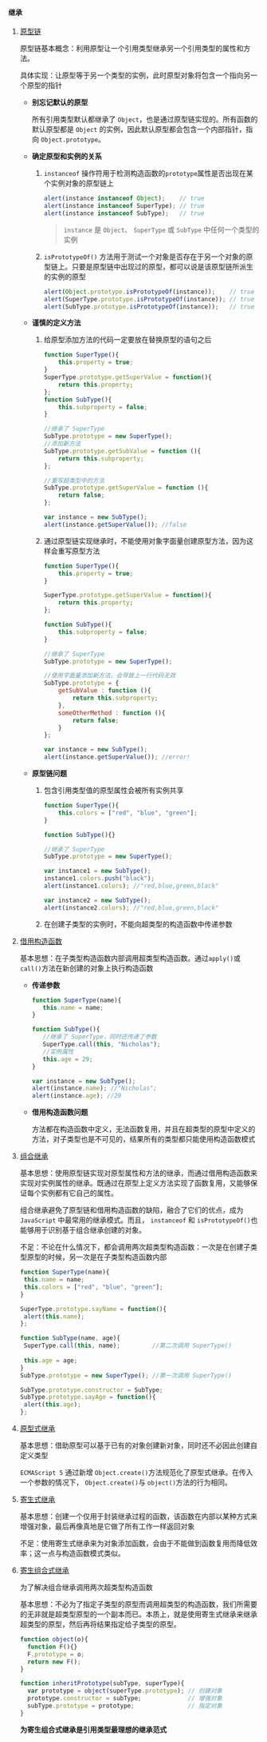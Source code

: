 #### 继承

1. [原型链](https://github.com/YihooZero/javascript-summary/blob/main/objectOriented/03inheritance/01PrototypeChaining.js)

   原型链基本概念：利用原型让一个引用类型继承另一个引用类型的属性和方法。

   具体实现：让原型等于另一个类型的实例，此时原型对象将包含一个指向另一个原型的指针

   - **别忘记默认的原型**

     所有引用类型默认都继承了 `Object`，也是通过原型链实现的。所有函数的默认原型都是 `Object` 的实例，因此默认原型都会包含一个内部指针，指向 `Object.prototype`。

   - **确定原型和实例的关系**

     1. `instanceof` 操作符用于检测构造函数的`prototype`属性是否出现在某个实例对象的原型链上

        ```javascript
        alert(instance instanceof Object);    // true
        alert(instance instanceof SuperType); // true
        alert(instance instanceof SubType);   // true
        ```

        > `instance` 是 `Object`、 `SuperType` 或 `SubType` 中任何一个类型的实例  

     2. `isPrototypeOf()` 方法用于测试一个对象是否存在于另一个对象的原型链上。只要是原型链中出现过的原型，都可以说是该原型链所派生的实例的原型

        ```javascript
        alert(Object.prototype.isPrototypeOf(instance));    // true
        alert(SuperType.prototype.isPrototypeOf(instance)); // true
        alert(SubType.prototype.isPrototypeOf(instance));   // true
        ```

   - **谨慎的定义方法**

     1. 给原型添加方法的代码一定要放在替换原型的语句之后
     
        ```javascript
        function SuperType(){
        	this.property = true;
        }
        SuperType.prototype.getSuperValue = function(){
        	return this.property;
        };
        function SubType(){
        	this.subproperty = false;
        }
        
        //继承了 SuperType
        SubType.prototype = new SuperType();
        //添加新方法
        SubType.prototype.getSubValue = function (){
        	return this.subproperty;
        };
        
        //重写超类型中的方法
        SubType.prototype.getSuperValue = function (){
        	return false;
        };
        
        var instance = new SubType();
        alert(instance.getSuperValue()); //false
        ```
     
     2. 通过原型链实现继承时，不能使用对象字面量创建原型方法，因为这样会重写原型方法
     
        ```javascript
        function SuperType(){
        	this.property = true;
        }
        
        SuperType.prototype.getSuperValue = function(){
        	return this.property;
        };
        
        function SubType(){
        	this.subproperty = false;
        }
        
        //继承了 SuperType
        SubType.prototype = new SuperType();
        
        //使用字面量添加新方法，会导致上一行代码无效
        SubType.prototype = {
        	getSubValue : function (){
        		return this.subproperty;
        	},
        	someOtherMethod : function (){
        		return false;
        	}
        };
        
        var instance = new SubType();
        alert(instance.getSuperValue()); //error!
        ```
     
   - **原型链问题**
   
     1. 包含引用类型值的原型属性会被所有实例共享
   
        ```javascript
        function SuperType(){
        	this.colors = ["red", "blue", "green"];
        }
        
        function SubType(){}
        
        //继承了 SuperType
        SubType.prototype = new SuperType();
        
        var instance1 = new SubType();
        instance1.colors.push("black");
        alert(instance1.colors); //"red,blue,green,black"
        
        var instance2 = new SubType();
        alert(instance2.colors); //"red,blue,green,black"
        ```
   
     2. 在创建子类型的实例时，不能向超类型的构造函数中传递参数
   
2. [借用构造函数](https://github.com/YihooZero/javascript-summary/blob/main/objectOriented/03inheritance/02ConstructorStealing.js)

   基本思想：在子类型构造函数内部调用超类型构造函数。通过`apply()`或`call()`方法在新创建的对象上执行构造函数

   - **传递参数**

     ```javascript
     function SuperType(name){
     	this.name = name;
     }
     
     function SubType(){
     	//继承了 SuperType，同时还传递了参数
     	SuperType.call(this, "Nicholas");
     	//实例属性
     	this.age = 29;
     }
     
     var instance = new SubType();
     alert(instance.name); //"Nicholas";
     alert(instance.age); //29
     ```

   - **借用构造函数问题**

     方法都在构造函数中定义，无法函数复用，并且在超类型的原型中定义的方法，对子类型也是不可见的，结果所有的类型都只能使用构造函数模式

3. [组合继承](https://github.com/YihooZero/javascript-summary/blob/main/objectOriented/03inheritance/03CombinationInheritance.js)

   基本思想：使用原型链实现对原型属性和方法的继承，而通过借用构造函数来实现对实例属性的继承。既通过在原型上定义方法实现了函数复用，又能够保证每个实例都有它自己的属性。

   组合继承避免了原型链和借用构造函数的缺陷，融合了它们的优点，成为 `JavaScript` 中最常用的继承模式。而且， `instanceof` 和 `isPrototypeOf()`也能够用于识别基于组合继承创建的对象。

   不足：不论在什么情况下，都会调用两次超类型构造函数：一次是在创建子类型原型的时候，另一次是在子类型构造函数内部

   ```javascript
   function SuperType(name){ 
    this.name = name; 
    this.colors = ["red", "blue", "green"]; 
   } 
   
   SuperType.prototype.sayName = function(){ 
    alert(this.name); 
   }; 
   
   function SubType(name, age){ 
    SuperType.call(this, name);         //第二次调用 SuperType() 
    
    this.age = age; 
   } 
   SubType.prototype = new SuperType(); //第一次调用 SuperType() 
   
   SubType.prototype.constructor = SubType; 
   SubType.prototype.sayAge = function(){ 
    alert(this.age); 
   }; 
   ```

   

4. [原型式继承](https://github.com/YihooZero/javascript-summary/blob/main/objectOriented/03inheritance/04PrototypalInheritance.js)

   基本思想：借助原型可以基于已有的对象创建新对象，同时还不必因此创建自定义类型
   
   `ECMAScript 5` 通过新增 `Object.create()`方法规范化了原型式继承。在传入一个参数的情况下， `Object.create()`与 `object()`方法的行为相同。
   
5. [寄生式继承](https://github.com/YihooZero/javascript-summary/blob/main/objectOriented/03inheritance/05ParasiticInheritance.js)

   基本思想：创建一个仅用于封装继承过程的函数，该函数在内部以某种方式来增强对象，最后再像真地是它做了所有工作一样返回对象

   不足：使用寄生式继承来为对象添加函数，会由于不能做到函数复用而降低效率；这一点与构造函数模式类似。

6. [寄生组合式继承](https://github.com/YihooZero/javascript-summary/blob/main/objectOriented/03inheritance/06ParasiticCombinationInheritance.js)

   为了解决组合继承调用两次超类型构造函数

   基本思想：不必为了指定子类型的原型而调用超类型的构造函数，我们所需要的无非就是超类型原型的一个副本而已。本质上，就是使用寄生式继承来继承超类型的原型，然后再将结果指定给子类型的原型。

   ```javascript
   function object(o){
     function F(){}
     F.prototype = o;
     return new F();
   }
   
   function inheritPrototype(subType, superType){ 
     var prototype = object(superType.prototype); // 创建对象
     prototype.constructor = subType;             // 增强对象
     subType.prototype = prototype;               // 指定对象
   } 
   ```

   **为寄生组合式继承是引用类型最理想的继承范式**